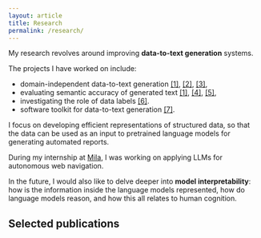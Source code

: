 ```yaml
---
layout: article
title: Research
permalink: /research/
---
```


My research revolves around improving **data-to-text generation** systems.

The projects I have worked on include:
- domain-independent data-to-text generation [[1]](#d2t-llm), [[2]](#neural_pipeline), [[3]](#iterative_editing),
- evaluating semantic accuracy of generated text [[1]](#d2t-llm), [[4]](#text_in_context), [[5]](#semacc),
- investigating the role of data labels [[6]](#rel2text).
- software toolkit for data-to-text generation [[7]](#tabgenie).

I focus on developing efficient representations of structured data, so that the data can be used as an input to pretrained language models for generating automated reports.

During my internship at [Mila](https://mila.quebec/), I was working on applying LLMs for autonomous web navigation.

In the future, I would also like to delve deeper into **model interpretability**: how is the information inside the language models represented, how do language models reason, and how this all relates to human cognition.

## Selected publications
<!-- See my **<img src="/assets/icons/scholar.png" style="display: inline"> [Google Scholar](https://scholar.google.cz/citations?user=6NnuRB8AAAAJ)** profile for the full list of my publications. -->